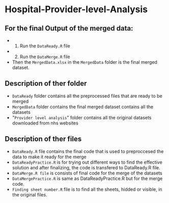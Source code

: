 # Hospital-Provider-level-Analysis
##  For the final Output of the merged data:
* 1. Run the `DataReady.R` file
* 2. Run the `DataMerge.R` file
* Then the `MergedData.xlsx` in the `MergedData` folder is the final merged dataset.

## Description of ther folder
* `DataReady` folder contains all the preprocessed files that are ready to be merged
* `MergedData` folder contains the final merged dataset contains all the datasets
* "`Provider level analysis`" folder contains all the original datasets downloaded from nhs websites

## Description of ther files
* `DataReady.R` file contains the final code that is used to preproccesed the data to make it ready for the merge
* `DataReadyPractice.R` is for trying out different ways to find the effective solution and after finalizing, the code is transfered to DataReady.R file.
* `DataMerge.R file` is consists of final code for the merge of the datasets
* `DataMergePractice.R` is same as DataReadyPractice.R but for the merge code.
* `Finding sheet number.R` file is to find all the sheets, hidded or visible, in the original files.


